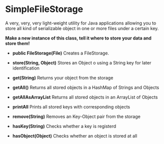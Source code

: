 # SimpleFileStorage
A very, very, very light-weight utility for Java applications allowing you to store all kind of serializable object in one or more files under a certain key.

**Make a new instance of this class, tell it where to store your data and store them!**
* **public FileStorage(File)** Creates a FileStorage.

* **store(String, Object)** Stores an Object o using a String key for later identification

* **get(String)** Returns your object from the storage

* **getAll()** Returns all stored objects in a HashMap of Strings and Objects

* **getAllAsArrayList** Returns all stored objects in an ArrayList of Objects
 
* **printAll** Prints all stored keys with corresponding objects

* **remove(String)** Removes an Key-Object pair from the storage

* **hasKey(String)** Checks whether a key is registerd

* **hasObject(Object)** Checks whether an object is stored at all
